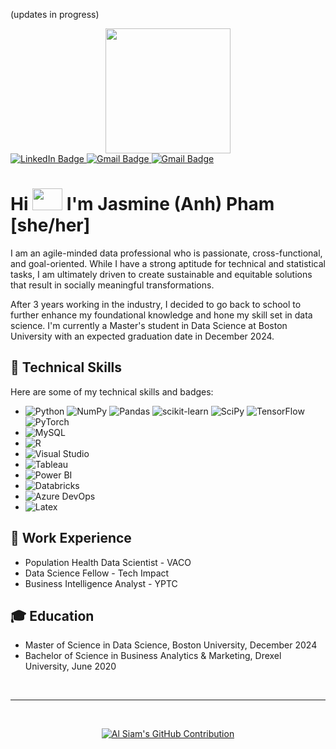 (updates in progress)
<div id="header" align="center">
  <img src="https://media3.giphy.com/media/v1.Y2lkPTc5MGI3NjExb3V2a2xoc3gwZnN1amN3aHBtZ3hxcHc3ZjJ2Mm9zenFla3I0MDhpdiZlcD12MV9pbnRlcm5hbF9naWZfYnlfaWQmY3Q9cw/UNOX4x1R71hnOqtsXp/giphy.gif" width="200" height="200"/>
</div>

<div id="badges">
  <a href="https://linkedin.com/in/jasmine-pham">
    <img src="https://img.shields.io/badge/LinkedIn-blue?logo=linkedin&logoColor=white&style=for-the-badge" alt="LinkedIn Badge"/>
  </a>
  <a href="jasmine.pham97@gmail.com">
    <img src="https://img.shields.io/badge/Gmail-red?logo=gmail&logoColor=white&style=for-the-badge" alt="Gmail Badge"/>
  </a>
  <a href="https://jasmine-pham.wixsite.com/home">
    <img src="https://img.shields.io/badge/Wix-000?logo=wix&logoColor=white&style=for-the-badge" alt="Gmail Badge"/>
  </a>
</div>

# Hi <img src="https://media1.giphy.com/media/v1.Y2lkPTc5MGI3NjExOGJtZzV2N3BlM3ljYzMyYWFiM2MxNXlhd3Foa2FxeGdveDZpOG9rZSZlcD12MV9pbnRlcm5hbF9naWZfYnlfaWQmY3Q9cw/RfdkYfL7NnxolfuUht/giphy.gif" width="48" height="35"/> I'm Jasmine (Anh) Pham [she/her]

I am an agile-minded data professional who is passionate, cross-functional, and goal-oriented. While I have a strong aptitude for technical and statistical tasks, I am ultimately driven to create sustainable and equitable solutions that result in socially meaningful transformations.

After 3 years working in the industry, I decided to go back to school to further enhance my foundational knowledge and hone my skill set in data science. I'm currently a Master's student in Data Science at Boston University with an expected graduation date in December 2024.

## 🧰 Technical Skills

Here are some of my technical skills and badges:

- ![Python](https://img.shields.io/badge/Python-FFD43B?style=for-the-badge&logo=python&logoColor=blue) ![NumPy](https://img.shields.io/badge/Numpy-777BB4?style=for-the-badge&logo=numpy&logoColor=white) ![Pandas](https://img.shields.io/badge/Pandas-2C2D72?style=for-the-badge&logo=pandas&logoColor=white) ![scikit-learn](https://img.shields.io/badge/scikit_learn-F7931E?style=for-the-badge&logo=scikit-learn&logoColor=white) ![SciPy](https://img.shields.io/badge/SciPy-654FF0?style=for-the-badge&logo=SciPy&logoColor=white) ![TensorFlow](https://camo.githubusercontent.com/fec001b73f0253a3b7036f8cd5135d35797f0db64e9399903fc62e588e15ef43/68747470733a2f2f696d672e736869656c64732e696f2f62616467652f54656e736f72466c6f772d2532334646364630302e7376673f7374796c653d666f722d7468652d6261646765266c6f676f3d54656e736f72466c6f77266c6f676f436f6c6f723d7768697465) ![PyTorch](https://camo.githubusercontent.com/15ab61ce30a10d53ef73580f936329f8308021ebf6dc90f51c817d522516d40f/68747470733a2f2f696d672e736869656c64732e696f2f62616467652f5079546f7263682d2532334545344332432e7376673f7374796c653d666f722d7468652d6261646765266c6f676f3d5079546f726368266c6f676f436f6c6f723d7768697465)
- ![MySQL](https://img.shields.io/badge/MySQL-005C84?style=for-the-badge&logo=mysql&logoColor=white)
- ![R](https://img.shields.io/badge/R-276DC3?style=for-the-badge&logo=r&logoColor=white)
- ![Visual Studio](https://img.shields.io/badge/Visual_Studio-5C2D91?style=for-the-badge&logo=visual%20studio&logoColor=white)
- ![Tableau](https://img.shields.io/badge/Tableau-E97627?style=for-the-badge&logo=Tableau&logoColor=white)
- ![Power BI](https://img.shields.io/badge/PowerBI-F2C811?style=for-the-badge&logo=Power%20BI&logoColor=white)
- ![Databricks](https://img.shields.io/badge/Databricks-FF3621?style=for-the-badge&logo=Databricks&logoColor=white)
- ![Azure DevOps](https://img.shields.io/badge/Azure_DevOps-0078D7?style=for-the-badge&logo=azure-devops&logoColor=white)
- ![Latex](https://img.shields.io/badge/LaTeX-47A141?style=for-the-badge&logo=LaTeX&logoColor=white)

## 💼 Work Experience
- Population Health Data Scientist - VACO
- Data Science Fellow - Tech Impact
- Business Intelligence Analyst - YPTC

## 🎓 Education
- Master of Science in Data Science, Boston University, December 2024
- Bachelor of Science in Business Analytics & Marketing, Drexel University, June 2020

<br/>
<hr/>
<br/>

<p align="center">
  <a href="https://github.com/alsiam">
    <img src="https://github-profile-summary-cards.vercel.app/api/cards/profile-details?username=jazzmine-p&theme=radical" alt="Al Siam's GitHub Contribution"/>
  </a>
</p>


